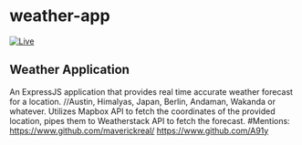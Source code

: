 # weather-app

[![Live](https://img.shields.io/badge/Live-Here-green)](https://maverick-weather-app.herokuapp.com)

## Weather Application

An ExpressJS application that provides real time accurate weather forecast for a location. //Austin, Himalyas, Japan, Berlin, Andaman, Wakanda or whatever.
Utilizes Mapbox API to fetch the coordinates of the provided location, pipes them to Weatherstack API to fetch the forecast.
#Mentions:
https://www.github.com/maverickreal/
https://www.github.com/A91y
